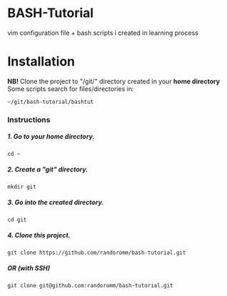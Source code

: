 # BASH-Tutorial
vim configuration file + bash scripts i created in learning process

# Installation
**NB!** Clone the project to "/git/" directory created in your **home directory**
Some scripts search for files/directories in:
~~~
~/git/bash-tutorial/bashtut
~~~

### Instructions
##### 1. Go to your home directory.
~~~
cd ~
~~~
##### 2. Create a "git" directory.
~~~
mkdir git
~~~
##### 3. Go into the created directory.
~~~
cd git
~~~
##### 4. Clone this project.
~~~
git clone https://github.com/randoromm/bash-tutorial.git
~~~
##### OR (with SSH)
~~~
git clone git@github.com:randoromm/bash-tutorial.git
~~~

